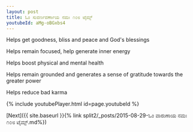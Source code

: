 ```yaml
---
layout: post
title: ಓಂ ಸುವರ್ಣವರ್ಣಾಯ ನಮಃ ೧೦೮ ಟೈಮ್ಸ್
youtubeId: aMg-oBGxbs4
---
```

 
 
Helps get goodness, bliss and peace and God's blessings
 
Helps remain focused, help generate inner energy 
 
Helps boost physical and mental health 
 
Helps remain grounded and generates a sense of gratitude towards the greater power 
 
Helps reduce bad karma
 
 
 
 


{% include youtubePlayer.html id=page.youtubeId %}
 
[Next]({{ site.baseurl }}{% link  split2/_posts/2015-08-29-ಓಂ ವಾರುಣಾಯ ನಮಃ ೧೦೮ ಟೈಮ್ಸ್.md%})
 
